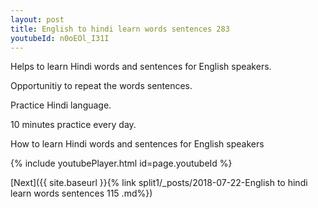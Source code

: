 ```yaml
---
layout: post
title: English to hindi learn words sentences 283 
youtubeId: n0oEOl_I31I
---
```

 
 
Helps to learn Hindi words and sentences for English speakers.

Opportunitiy to repeat the words sentences. 

Practice Hindi language. 
 
10 minutes practice every day. 
 
How to learn Hindi words and sentences for English speakers 
 
{% include youtubePlayer.html id=page.youtubeId %}
 
 
[Next]({{ site.baseurl }}{% link  split1/_posts/2018-07-22-English to hindi learn words sentences 115 .md%})
 
